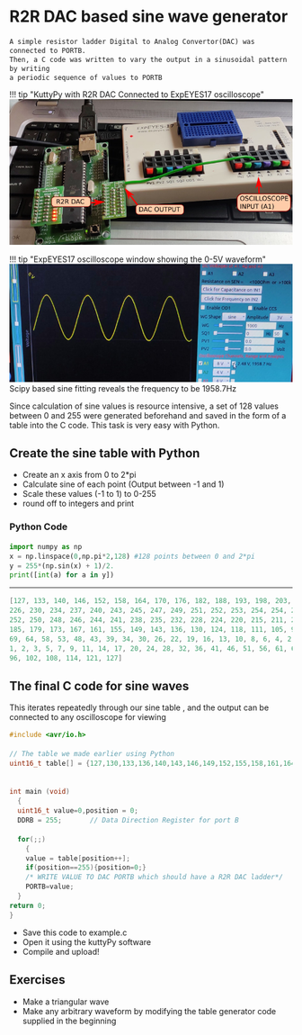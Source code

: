 # R2R DAC based sine wave generator

``` quote
A simple resistor ladder Digital to Analog Convertor(DAC) was connected to PORTB.
Then, a C code was written to vary the output in a sinusoidal pattern by writing
a periodic sequence of values to PORTB
```


!!! tip "KuttyPy with R2R DAC Connected to ExpEYES17 oscilloscope"
	![](../images/r2r_conn.jpg "R2R DAC")

!!! tip "ExpEYES17 oscilloscope window showing the 0-5V waveform"
	![](../images/r2r_out.jpg "R2R DAC")
	Scipy based sine fitting reveals the frequency to be 1958.7Hz


Since calculation of sine values is resource intensive, a set of 128 values
between 0 and 255 were generated beforehand and saved in the form of a table
into the C code. This task is very easy with Python.

## Create the sine table with Python
* Create an x axis from 0 to 2*pi
* Calculate sine of each point (Output between -1 and 1)
* Scale these values (-1 to 1) to 0-255 
* round off to integers and print

### Python Code
```python tab="code to generate table"
import numpy as np
x = np.linspace(0,np.pi*2,128) #128 points between 0 and 2*pi
y = 255*(np.sin(x) + 1)/2.
print([int(a) for a in y])
```

---

```c tab="Output"
[127, 133, 140, 146, 152, 158, 164, 170, 176, 182, 188, 193, 198, 203, 208, 213, 218, 222,
226, 230, 234, 237, 240, 243, 245, 247, 249, 251, 252, 253, 254, 254, 254, 254, 254, 253, 
252, 250, 248, 246, 244, 241, 238, 235, 232, 228, 224, 220, 215, 211, 206, 201, 196, 190, 
185, 179, 173, 167, 161, 155, 149, 143, 136, 130, 124, 118, 111, 105, 99, 93, 87, 81, 75,
69, 64, 58, 53, 48, 43, 39, 34, 30, 26, 22, 19, 16, 13, 10, 8, 6, 4, 2, 1, 0, 0, 0, 0, 0,
1, 2, 3, 5, 7, 9, 11, 14, 17, 20, 24, 28, 32, 36, 41, 46, 51, 56, 61, 66, 72, 78, 84, 90,
96, 102, 108, 114, 121, 127]
```

## The final C code for sine waves

This iterates repeatedly through our sine table , and the output can be connected to any oscilloscope
for viewing

```c
#include <avr/io.h>

// The table we made earlier using Python
uint16_t table[] = {127,130,133,136,140,143,146,149,152,155,158,161,164,167,170,173,176,179,182,185,188,190,193,196,198,201,203,206,208,211,213,215,218,220,222,224,226,228,230,232,234,235,237,238,240,241,243,244,245,246,247,248,249,250,251,252,252,253,253,254,254,254,254,254,254,254,254,254,254,253,253,252,252,251,250,249,248,247,246,245,244,243,241,240,238,237,235,234,232,230,228,226,224,222,220,218,215,213,211,208,206,203,201,198,196,193,190,188,185,182,179,176,173,170,167,164,161,158,155,152,149,146,143,140,136,133,130,127,124,121,118,114,111,108,105,102,99,96,93,90,87,84,81,78,75,72,69,66,64,61,58,56,53,51,48,46,43,41,39,36,34,32,30,28,26,24,22,20,19,17,16,14,13,11,10,9,8,7,6,5,4,3,2,2,1,1,0,0,0,0,0,0,0,0,0,0,1,1,2,2,3,4,5,6,7,8,9,10,11,13,14,16,17,19,20,22,24,26,28,30,32,34,36,39,41,43,46,48,51,53,56,58,61,64,66,69,72,75,78,81,84,87,90,93,96,99,102,105,108,111,114,118,121,124,127};


int main (void)
  {
  uint16_t value=0,position = 0;
  DDRB = 255;		// Data Direction Register for port B

  for(;;)
    {
    value = table[position++];
    if(position==255){position=0;}
    /* WRITE VALUE TO DAC PORTB which should have a R2R DAC ladder*/
    PORTB=value;
  }
return 0;
}

```

* Save this code to example.c 
* Open it using the kuttyPy software
* Compile and upload!


## Exercises

* Make a triangular wave
* Make any arbitrary waveform by modifying the table generator code supplied in the beginning
